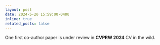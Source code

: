 ```yaml
---
layout: post
date: 2024-5-20 15:59:00-0400
inline: true
related_posts: false
---
```


One first co-author paper is under review in **CVPRW 2024** CV in the wild.
